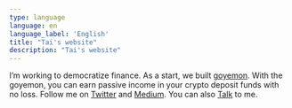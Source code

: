```yaml
---
type: language
language: en
language_label: 'English'
title: "Tai's website"
description: "Tai's website"
---
```


I’m working to democratize finance. As a start, we built [goyemon](https://goyemon.io). With the goyemon, you can earn passive income in your crypto deposit funds with no loss. Follow me on [Twitter](https://twitter.com/taisuke_mino) and [Medium](https://medium.com/@taisukemino). You can also [Talk](https://calendly.com/tai/chat-international-30) to me.
